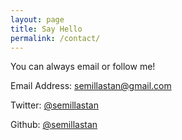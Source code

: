 ```yaml
---
layout: page
title: Say Hello
permalink: /contact/
---
```


You can always email or follow me!

Email Address: [semillastan@gmail.com](mailto:semillastan@gmail.com)

Twitter: [@semillastan](http://twitter.com/semillastan)

Github: [@semillastan](http://github.com/semillastan)